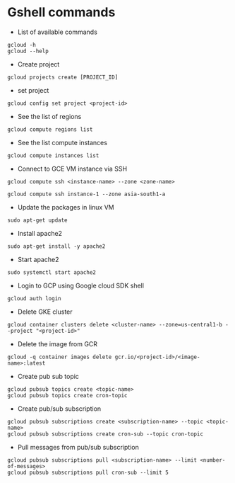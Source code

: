 # Gshell commands
* List of available commands
```
gcloud -h
gcloud --help
```
* Create project
```
gcloud projects create [PROJECT_ID]
```
* set project
```
gcloud config set project <project-id>
```
* See the list of regions
```
gcloud compute regions list
```
* See the list compute instances
```
gcloud compute instances list
```
* Connect to GCE VM instance via SSH
```
gcloud compute ssh <instance-name> --zone <zone-name>

gcloud compute ssh instance-1 --zone asia-south1-a
```
* Update the packages in linux VM
```
sudo apt-get update
```
* Install apache2
```
sudo apt-get install -y apache2
```
* Start apache2
```
sudo systemctl start apache2
```
* Login to GCP using Google cloud SDK shell
```
gcloud auth login
```
* Delete GKE cluster
```
gcloud container clusters delete <cluster-name> --zone=us-central1-b --project "<project-id>"
```
* Delete the image from GCR
```
gcloud -q container images delete gcr.io/<project-id>/<image-name>:latest
```
* Create pub sub topic
```
gcloud pubsub topics create <topic-name>
gcloud pubsub topics create cron-topic
```
* Create pub/sub subscription
```
gcloud pubsub subscriptions create <subscription-name> --topic <topic-name>
gcloud pubsub subscriptions create cron-sub --topic cron-topic
```
* Pull messages from pub/sub subscription
```
gcloud pubsub subscriptions pull <subscription-name> --limit <number-of-messages>
gcloud pubsub subscriptions pull cron-sub --limit 5
```